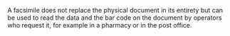 A facsimile does not replace the physical document in its entirety but can be used to read the data and the bar code on the document by operators who request it, for example in a pharmacy or in the post office.
